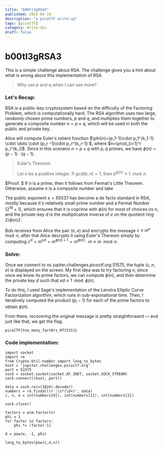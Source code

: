 ```yaml
---
title: "b00tl3gRSA3" 
published: 2025-04-19
description: "a picoCTF write-up"
tags: [picoCTF]
category: Write-Ups 
draft: false
---
```

# b00tl3gRSA3

This is a simple challenge about RSA. The challenge gives you a hint about what is wrong about this implementation of RSA
<blockquote>
Why use p and q when I can use more?
</blockquote>


### Let's Recap:

RSA is a public-key cryptosystem based on the difficulty of the Factoring Problem, which is computationally hard. The RSA algorithm uses two large, randomly chosen prime numbers, $p$ and $q$, and multiplies them together to generate a composite number $n=p\times q$, which will be used in both the public and private key.

Alice will compute Euler's totient function $\phi(n)=(p_1-1)\cdot p_1^{k_1-1} \cdot \dots \cdot (p_r -1)\cdot p_r^{k_r-1} $, where $n=\prod_{i=1}^r p_i^{k_i}$. Since in this scenario $n=p\times q$ with $p,q$ primes, we have $\phi(n)=(p-1)\cdot(q-1)$. 


<blockquote>
Euler's Theorem

Let $n$ be a positive integer. If $gcd(b,n)=1$, then $b^{\phi(n)}\equiv 1 \mod n$.
</blockquote>

$Proof. $ If $n$ is a prime, then it follows from Fermat's Little Theorem. Otherwise, assume $n$ is a composite number and take

The public exponent $e=65537$ has become a de facto standard in RSA, mostly because it's relatively small prime number and a Fermat Number $(2^{16}+1)$, which ensures that it is coprime with $\phi(n)$ for most of choices os $n$, and the private-key $d$ is the multiplicative inverse of $e$ on the quotient ring $\mathbb{Z}/\phi(n)\mathbb{Z}$.

Bob receives from Alice the pair $(n,e)$ and encrypts the message $c\equiv m^e \mod n$, after that Alice decrypts it using Euler's Thereom simply by computing $c^d = m^{ed} = m^{\phi(n) + 1} = m^{\phi(n)} \cdot m \equiv m\mod n$.

### Solve:

Once we connect to nc jupiter.challenges.picoctf.org 51575, the tuple $(c,n,e)$ is displayed on the screen. My first idea was to try factoring $n$, since once we know its prime factors, we can compute $\phi(n)$, and then determine the private key $d$ such that $ed\equiv 1 \mod \phi(n)$.

To do this, I used Sage's implementation of the Lenstra Elliptic Curve Factorization algorithm, which runs in sub-exponational time. Then, I iteratively computed the product $(p_{i}-1)$ for each of the prime factors to obtain $\phi(n)$. 

From there, recovering the original message is pretty straightforward — and just like that, we get the flag.
```
picoCTF{too_many_fact0rs_0731311}
```
### Code implementation:
```
import socket
import re
from Crypto.Util.number import long_to_bytes
host = 'jupiter.challenges.picoctf.org'
port = 51575
sock = socket.socket(socket.AF_INET, socket.SOCK_STREAM)
sock.connect((host, port))

data = sock.recv(1024).decode()
numbers = re.findall(r':\s*(\d+)', data)
c, n, e = int(numbers[0]), int(numbers[1]), int(numbers[2]) 

sock.close()

factors = ecm.factor(n)
phi = 1
for factor in factors:
    phi *= (factor-1)

d = pow(e, -1, phi)

long_to_bytes(pow(c,d,n))
```

